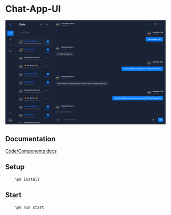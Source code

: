 # Chat-App-UI

  <p align="center">
    <img src="https://github.com/edo92/Chat-App-UI/blob/main/src/assets/img/chatx.PNG"/>
  </p>

## Documentation

<a href='https://edo92.github.io/Chat-App-UI/'>Code/Components docs</a>

## Setup

```
    npm install
```

## Start

```
    npm run start
```
